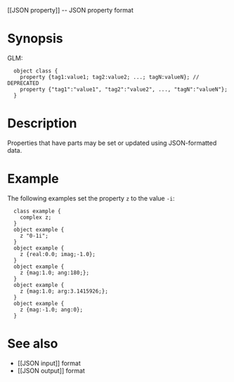 [[JSON property]] -- JSON property format

# Synopsis
GLM:
~~~
  object class {
    property {tag1:value1; tag2:value2; ...; tagN:valueN}; // DEPRECATED
    property {"tag1":"value1", "tag2":"value2", ..., "tagN":"valueN"};
  }
~~~
# Description

Properties that have parts may be set or updated using JSON-formatted data.

# Example

The following examples set the property `z` to the value `-i`:
~~~
  class example {
    complex z;
  }
  object example {
    z "0-1i";
  }
  object example {
    z {real:0.0; imag;-1.0};
  }
  object example {
    z {mag:1.0; ang:180;};
  }
  object example {
    z {mag:1.0; arg:3.1415926;};
  }
  object example {
    z {mag:-1.0; ang:0};
  }
~~~

# See also
* [[JSON input]] format
* [[JSON output]] format

